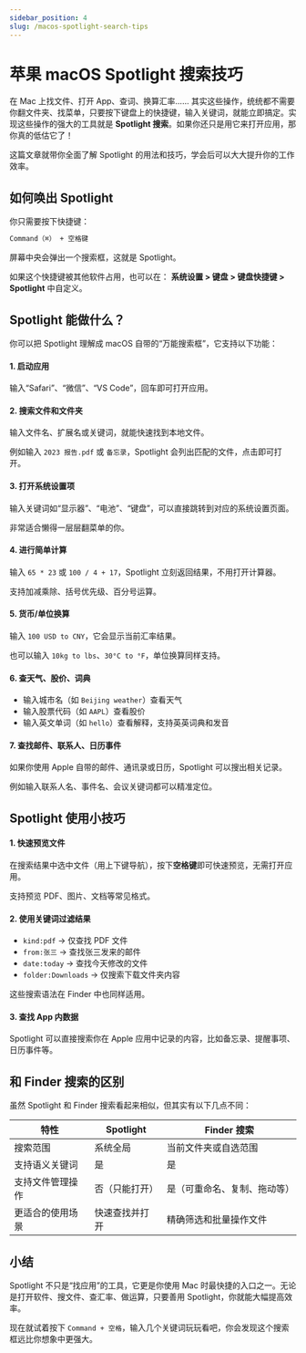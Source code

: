```yaml
---
sidebar_position: 4
slug: /macos-spotlight-search-tips
---
```


# 苹果 macOS Spotlight 搜索技巧

在 Mac 上找文件、打开 App、查词、换算汇率…… 其实这些操作，统统都不需要你翻文件夹、找菜单，只要按下键盘上的快捷键，输入关键词，就能立即搞定。实现这些操作的强大的工具就是 **Spotlight 搜索**。如果你还只是用它来打开应用，那你真的低估它了！

这篇文章就带你全面了解 Spotlight 的用法和技巧，学会后可以大大提升你的工作效率。



## 如何唤出 Spotlight

你只需要按下快捷键：

```bash
Command（⌘） + 空格键
```

屏幕中央会弹出一个搜索框，这就是 Spotlight。

如果这个快捷键被其他软件占用，也可以在： **系统设置 > 键盘 > 键盘快捷键 > Spotlight** 中自定义。



## Spotlight 能做什么？

你可以把 Spotlight 理解成 macOS 自带的“万能搜索框”，它支持以下功能：

#### 1. 启动应用

输入“Safari”、“微信”、“VS Code”，回车即可打开应用。

#### 2. 搜索文件和文件夹

输入文件名、扩展名或关键词，就能快速找到本地文件。

例如输入 `2023 报告.pdf` 或 `备忘录`，Spotlight 会列出匹配的文件，点击即可打开。

#### 3. 打开系统设置项

输入关键词如“显示器”、“电池”、“键盘”，可以直接跳转到对应的系统设置页面。

非常适合懒得一层层翻菜单的你。

#### 4. 进行简单计算

输入 `65 * 23` 或 `100 / 4 + 17`，Spotlight 立刻返回结果，不用打开计算器。

支持加减乘除、括号优先级、百分号运算。

#### 5. 货币/单位换算

输入 `100 USD to CNY`，它会显示当前汇率结果。

也可以输入 `10kg to lbs`、`30°C to °F`，单位换算同样支持。

#### 6. 查天气、股价、词典

- 输入城市名（如 `Beijing weather`）查看天气
- 输入股票代码（如 `AAPL`）查看股价
- 输入英文单词（如 `hello`）查看解释，支持英英词典和发音

#### 7. 查找邮件、联系人、日历事件

如果你使用 Apple 自带的邮件、通讯录或日历，Spotlight 可以搜出相关记录。

例如输入联系人名、事件名、会议关键词都可以精准定位。



## Spotlight 使用小技巧

#### 1. 快速预览文件

在搜索结果中选中文件（用上下键导航），按下**空格键**即可快速预览，无需打开应用。

支持预览 PDF、图片、文档等常见格式。

#### 2. 使用关键词过滤结果

- `kind:pdf` → 仅查找 PDF 文件
- `from:张三` → 查找张三发来的邮件
- `date:today` → 查找今天修改的文件
- `folder:Downloads` → 仅搜索下载文件夹内容

这些搜索语法在 Finder 中也同样适用。

#### 3. 查找 App 内数据

Spotlight 可以直接搜索你在 Apple 应用中记录的内容，比如备忘录、提醒事项、日历事件等。



## 和 Finder 搜索的区别

虽然 Spotlight 和 Finder 搜索看起来相似，但其实有以下几点不同：

| 特性             | Spotlight      | Finder 搜索                  |
| ---------------- | -------------- | ---------------------------- |
| 搜索范围         | 系统全局       | 当前文件夹或自选范围         |
| 支持语义关键词   | 是             | 是                           |
| 支持文件管理操作 | 否（只能打开） | 是（可重命名、复制、拖动等） |
| 更适合的使用场景 | 快速查找并打开 | 精确筛选和批量操作文件       |



## 小结

Spotlight 不只是“找应用”的工具，它更是你使用 Mac 时最快捷的入口之一。无论是打开软件、搜文件、查汇率、做运算，只要善用 Spotlight，你就能大幅提高效率。

现在就试着按下 `Command + 空格`，输入几个关键词玩玩看吧，你会发现这个搜索框远比你想象中更强大。
